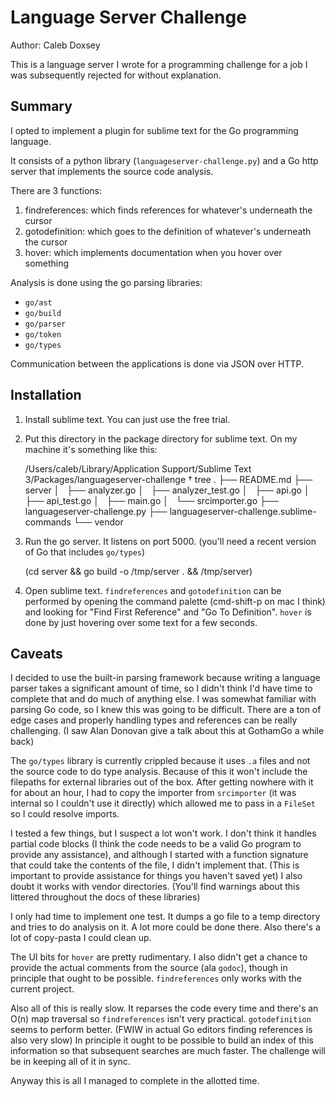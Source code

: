 # Language Server Challenge
Author: Caleb Doxsey

This is a language server I wrote for a programming challenge for a job I was subsequently rejected for without explanation.

## Summary

I opted to implement a plugin for sublime text for the Go programming language.

It consists of a python library (`languageserver-challenge.py`) and a Go http server
that implements the source code analysis.

There are 3 functions:

1. findreferences: which finds references for whatever's underneath the cursor
2. gotodefinition: which goes to the definition of whatever's underneath the cursor
3. hover: which implements documentation when you hover over something

Analysis is done using the go parsing libraries:

- `go/ast`
- `go/build`
- `go/parser`
- `go/token`
- `go/types`

Communication between the applications is done via JSON over HTTP.

## Installation

1. Install sublime text. You can just use the free trial.
2. Put this directory in the package directory for sublime text. On my machine it's something like this:

    /Users/caleb/Library/Application Support/Sublime Text 3/Packages/languageserver-challenge
    † tree
    .
    ├── README.md
    ├── server
    │   ├── analyzer.go
    │   ├── analyzer_test.go
    │   ├── api.go
    │   ├── api_test.go
    │   ├── main.go
    │   └── srcimporter.go
    ├── languageserver-challenge.py
    ├── languageserver-challenge.sublime-commands
    └── vendor

3. Run the go server. It listens on port 5000. (you'll need a recent version of Go that includes `go/types`)

    (cd server && go build -o /tmp/server . && /tmp/server)

4. Open sublime text. `findreferences` and `gotodefinition` can be performed by opening
   the command palette (cmd-shift-p on mac I think) and looking for "Find First Reference"
   and "Go To Definition". `hover` is done by just hovering over some text for a few seconds.

## Caveats

I decided to use the built-in parsing framework because writing a language parser takes a
significant amount of time, so I didn't think I'd have time to complete that and do much
of anything else. I was somewhat familiar with parsing Go code, so I knew this was going
to be difficult. There are a ton of edge cases and properly handling types and references
can be really challenging. (I saw Alan Donovan give a talk about this at GothamGo a while back)

The `go/types` library is currently crippled because it uses `.a` files and not the source code
to do type analysis. Because of this it won't include the filepaths for external libraries
out of the box. After getting nowhere with it for about an hour, I had to copy the importer
from `srcimporter` (it was internal so I couldn't use it directly) which allowed me to pass
in a `FileSet` so I could resolve imports.

I tested a few things, but I suspect a lot won't work. I don't think it handles partial code blocks (I
think the code needs to be a valid Go program to provide any assistance), and although I started
with a function signature that could take the contents of the file, I didn't implement that.
(This is important to provide assistance for things you haven't saved yet) I also doubt it works
with vendor directories. (You'll find warnings about this littered throughout the docs of
these libraries)

I only had time to implement one test. It dumps a go file to a temp directory and tries to do
analysis on it. A lot more could be done there. Also there's a lot of copy-pasta I could clean up.

The UI bits for `hover` are pretty rudimentary. I also didn't get a chance to provide the actual
comments from the source (ala `godoc`), though in principle that ought to be possible.
`findreferences` only works with the current project.

Also all of this is really slow. It reparses the code every time and there's an O(n) map traversal
so `findreferences` isn't very practical. `gotodefinition` seems to perform better. (FWIW in actual
Go editors finding references is also very slow) In principle it ought to be possible to build an
index of this information so that subsequent searches are much faster. The challenge will be in
keeping all of it in sync.

Anyway this is all I managed to complete in the allotted time.
